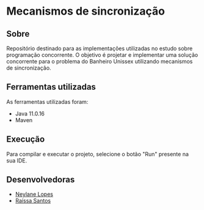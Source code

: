 # Mecanismos de sincronização

## Sobre
Repositório destinado para as implementações utilizadas no estudo sobre programação concorrente. O objetivo é projetar e implementar uma solução concorrente para o problema do Banheiro Unissex utilizando mecanismos de sincronização.

## Ferramentas utilizadas

As ferramentas utilizadas foram: 

- Java 11.0.16
- Maven

## Execução

Para compilar e executar o projeto, selecione o botão "Run" presente na sua IDE.

## Desenvolvedoras
- [Neylane Lopes](https://github.com/neylanepl) 
- [Raíssa Santos](https://github.com/raixasantos)
